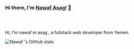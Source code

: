 ### Hi there, I'm [Nawaf Asag!](https://github.com/nawaf-m-asag) 👋



<br />
<br />

Hi, I'm nawaf m asag , a  fullstack web developer from Yemen.


![Nawaf 's GitHub stats](https://github-readme-stats.vercel.app/api?username=nawaf-m-asag&show_icons=true&theme=radical)


